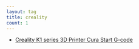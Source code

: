 ```yaml
---
layout: tag
title: creality
count: 1
---
```


- [Creality K1 series 3D Printer Cura Start G-code](https://ansonliu.com/2024/06/creality-k1-cura-start-gcode/)
